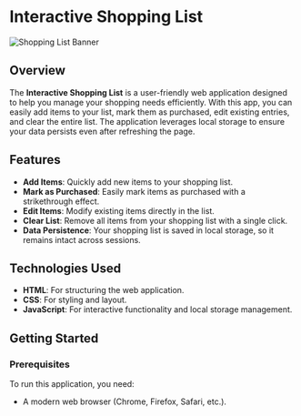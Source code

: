 # Interactive Shopping List

![Shopping List Banner](https://via.placeholder.com/800x200.png?text=Interactive+Shopping+List)



## Overview

The **Interactive Shopping List** is a user-friendly web application designed to help you manage your shopping needs efficiently. With this app, you can easily add items to your list, mark them as purchased, edit existing entries, and clear the entire list. The application leverages local storage to ensure your data persists even after refreshing the page.

## Features

- **Add Items**: Quickly add new items to your shopping list.
- **Mark as Purchased**: Easily mark items as purchased with a strikethrough effect.
- **Edit Items**: Modify existing items directly in the list.
- **Clear List**: Remove all items from your shopping list with a single click.
- **Data Persistence**: Your shopping list is saved in local storage, so it remains intact across sessions.

## Technologies Used

- **HTML**: For structuring the web application.
- **CSS**: For styling and layout.
- **JavaScript**: For interactive functionality and local storage management.

## Getting Started

### Prerequisites

To run this application, you need:
- A modern web browser (Chrome, Firefox, Safari, etc.).

